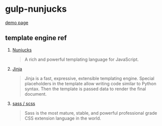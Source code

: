 # gulp-nunjucks

[demo page](./dist/)

## template engine ref 
1. [Nunjucks](https://mozilla.github.io/nunjucks/) 
   > A rich and powerful templating language for JavaScript.  
1. [Jinja](https://jinja.palletsprojects.com/en/3.0.x/) 
   > Jinja is a fast, expressive, extensible templating engine. Special placeholders in the template allow writing code similar to Python syntax. Then the template is passed data to render the final document. 
1. [sass / scss](https://sass-lang.com/guide)
   > Sass is the most mature, stable, and powerful professional grade CSS extension language in the world. 
